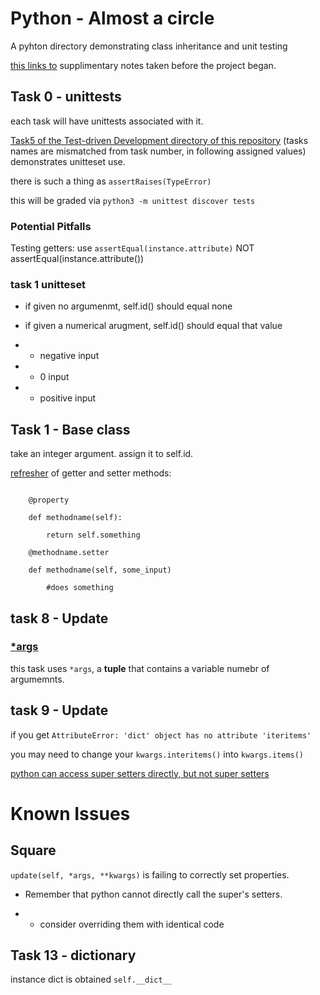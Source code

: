 
# Python - Almost a circle


A pyhton directory demonstrating class inheritance and unit testing

[this links to](https://github.com/Jabulani-N/holbertonschool-higher_level_programming/blob/main/python-examples/inheritence_notes.md) supplimentary notes taken before the project began.

## Task 0 - unittests

each task will have unittests associated with it.

[Task5 of the Test-driven Development directory of this repository](https://github.com/Jabulani-N/holbertonschool-higher_level_programming/blob/main/python-test_driven_development/tests/6-max_integer_test.py) (tasks names are mismatched from task number, in following assigned values) demonstrates unitteset use.

there is such a thing as `assertRaises(TypeError)`

this will be graded via `python3 -m unittest discover tests`

### Potential Pitfalls

Testing getters: use `assertEqual(instance.attribute)` NOT assertEqual(instance.attribute())

### task 1 unitteset

* if given no argumenmt, self.id() should equal none

* if given a numerical arugment, self.id() should equal that value

* * negative input

* * 0 input

* * positive input


## Task 1 - Base class

take an integer argument. assign it to self.id.

[refresher](https://github.com/Jabulani-N/holbertonschool-higher_level_programming/tree/main/python-classes) of getter and setter methods:

```

    @property

    def methodname(self):

        return self.something

    @methodname.setter

    def methodname(self, some_input)

        #does something
```

## task 8 - Update

### [*args](https://yasoob.me/2013/08/04/args-and-kwargs-in-python-explained/)

this task uses `*args`, a **tuple** that contains a variable numebr of argumemnts.

## task 9 - Update

if you get `AttributeError: 'dict' object has no attribute 'iteritems'`

you may need to change your `kwargs.interitems()` into `kwargs.items()`


[python can access super setters directly, but not super setters](https://stackoverflow.com/questions/10810369/python-super-and-setting-parent-class-property)

# Known Issues

## Square

`update(self, *args, **kwargs)` is failing to correctly set properties.

* Remember that python cannot directly call the super's setters.

* * consider overriding them with identical code

## Task 13 - dictionary

instance dict is obtained `self.__dict__`
